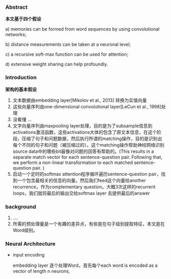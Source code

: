 ### Abstract

**本文基于四个假设**

a) memories can be formed from word sequences by using convolutional networks; 

b) distance measurements can be taken at a neuronal level; 

c) a recursive soft-max function can be used for attention; 

d) extensive weight sharing can help profoundly. 



### Introduction 

**架构的基本假设**

1. 文本数据由embedding layer[Mikolov et al., 2013] 转换为实值向量
2. 这些向量序列由one-dimensional convolutional layer[LeCun et al., 1998]处理
3. 没看懂 ...
4. 文字向量序列由maxpooling layer处理，目的是为了subsample信息到activations激活函数，这些activations大体的包含了原文本信息，在这个阶段，压缩了句子和问题数据，然后执行所谓的matching操作，目的是识别出每个不同的句子和问题（被压缩过的）。这个matching操作帮助神经网络识别source data中的哪些bit最像对问题的回答有帮助的。(This results in a separate match vector for each sentence-question pair. Following that, we perform a non-linear transformation to each matched sentence-question pair.  )
5. 启动一个定时的softmax attention程序循环遍历sentence-question pair，找到一个包含最相关的信息的向量。然后我们feed这个向量给another recurrence，作为complementary question。大概3次这样的recurrent loops，我们就将最后的输出交给softmax layer 去提供最后的answer

### background

1. .... 
2. 所需的预处理量是一个有趣的差异点，有些是在句子级别提取特征，本文是在Word级别。



### Neural Architecture

- input encoding

  embedding layer 逐个处理Word，首先每个each word is encoded as a vector of length n neurons,